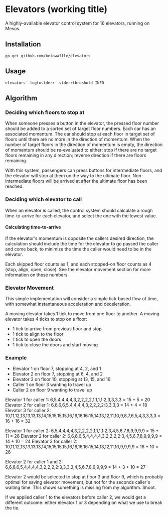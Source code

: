 # Elevators (working title)

A highly-available elevator control system for 16 elevators, running on Mesos.

## Installation

```
go get github.com/betawaffle/elevators
```

## Usage

```
elevators -logtostderr -stderrthreshold INFO
```

## Algorithm

### Deciding which floors to stop at

When someone presses a button in the elevator, the pressed floor number should
be added to a sorted set of target floor numbers. Each car has an associated
momentum. The car should stop at each floor in target set of floors until there
are no more in the direction of momentum. When the number of target floors in
the direction of momentum is empty, the direction of momentum should be
re-evaluated to either: stop if there are no target floors remaining in any
direction; reverse direction if there are floors remaining.

With this system, passengers can press buttons for intermediate floors, and the
elevator will stop at them on the way to the ultimate floor. Non-intermediate
floors will be arrived at after the ultimate floor has been reached.

### Deciding which elevator to call

When an elevator is called, the control system should calculate a rough
time-to-arrive for each elevator, and select the one with the lowest value.

#### Calculating time-to-arrive

If the elevator's momentum is opposite the callers desired direction, the
calculation should include the time for the elevator to go passed the caller and
come back, to minimize the time the caller would need to be in the elevator.

Each skipped floor counts as 1, and each stopped-on floor counts as 4 (stop,
align, open, close). See the elevator movement section for more information on
these numbers.

### Elevator Movement

This simple implementation will consider a simple tick-based flow of time, with
somewhat instantaneous acceleration and deceleration.

A moving elevator takes 1 tick to move from one floor to another.
A moving elevator takes 4 ticks to stop on a floor:

 - 1 tick to arrive from previous floor and stop
 - 1 tick to align to the floor
 - 1 tick to open the doors
 - 1 tick to close the doors and start moving

### Example

 - Elevator 1 on floor 7, stopping at 4, 2, and 1
 - Elevator 2 on floor 7, stopping at 6, 4, and 2
 - Elevator 3 on floor 10, stopping at 13, 15, and 16
 - Caller 1 on floor 3 wanting to travel up
 - Caller 2 on floor 9 wanting to travel up

Elevator 1 for caller 1: 6,5,4,4,4,4,3,2,2,2,2,1,1,1,1:2,3,3,3,3 = 15 + 5 = 20
Elevator 2 for caller 1: 6,6,6,6,5,4,4,4,4,3,2,2,2,2:3,3,3,3 = 14 + 4 = 18
Elevator 3 for caller 2: 10,11,12,13,13,13,13,14,15,15,15,15,16,16,16,16:15,14,13,12,11,10,9,8,7,6,5,4,3,3,3,3 = 16 + 16 = 32

Elevator 1 for caller 2: 6,5,4,4,4,4,3,2,2,2,2,1,1,1,1:2,3,4,5,6,7,8,9,9,9,9 = 15 + 11 = 26
Elevator 2 for caller 2: 6,6,6,6,5,4,4,4,4,3,2,2,2,2:3,4,5,6,7,8,9,9,9,9 = 14 + 10 = 24
Elevator 3 for caller 2: 10,11,12,13,13,13,13,14,15,15,15,15,16,16,16,16:15,14,13,12,11,10,9,9,9,9 = 16 + 10 = 26

Elevator 2 for caller 1 and 2: 6,6,6,6,5,4,4,4,4,3,2,2,2,2:3,3,3,3,4,5,6,7,8,9,9,9,9 = 14 + 3 + 10 = 27

Elevator 2 would be selected to stop at floor 3 and floor 9, which is probably
optimal for saving elevator movement, but not for the seconds caller's waiting
time. This shows something is missing from my algorithm. Shoot.

If we applied caller 1 to the elevators before caller 2, we would get a
different outcome: either elevator 1 or 3 depending on what we use to break the
tie.
